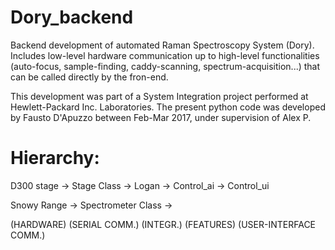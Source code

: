 # Dory_backend
Backend development of automated Raman Spectroscopy System (Dory).  
Includes low-level hardware communication up to high-level functionalities 
(auto-focus, sample-finding, caddy-scanning, spectrum-acquisition...) that can be called directly by the fron-end.

This development was part of a System Integration project performed at Hewlett-Packard Inc. Laboratories.
The present python code was developed by Fausto D'Apuzzo between Feb-Mar 2017,
under supervision of Alex P. 

Hierarchy:
=========================================================================================
D300 stage   -> Stage Class        ->  Logan  ->   Control_ai  ->   Control_ui

Snowy Range  -> Spectrometer Class ->

 (HARDWARE)      (SERIAL COMM.)       (INTEGR.)    (FEATURES)      (USER-INTERFACE COMM.)
